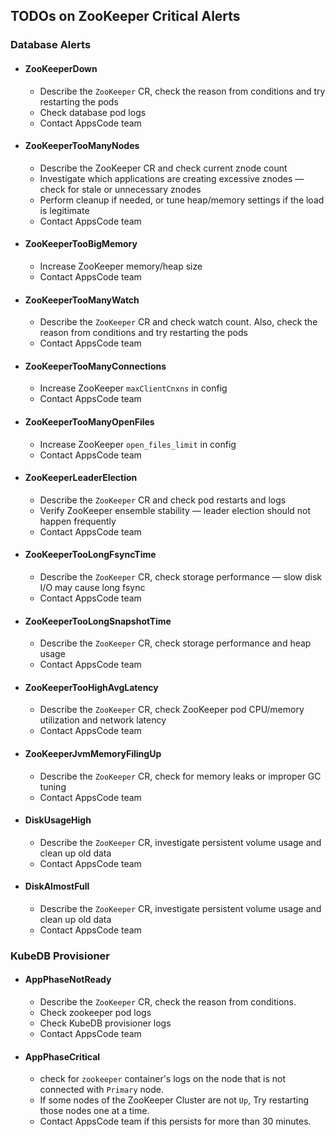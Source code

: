 ## TODOs on ZooKeeper Critical Alerts

### Database Alerts

- #### ZooKeeperDown
  - Describe the `ZooKeeper` CR, check the reason from conditions and try restarting the pods
  - Check database pod logs
  - Contact AppsCode team
- #### ZooKeeperTooManyNodes
  - Describe the ZooKeeper CR and check current znode count
  - Investigate which applications are creating excessive znodes — check for stale or unnecessary znodes
  - Perform cleanup if needed, or tune heap/memory settings if the load is legitimate
  - Contact AppsCode team
- #### ZooKeeperTooBigMemory
  - Increase ZooKeeper memory/heap size
  - Contact AppsCode team
- #### ZooKeeperTooManyWatch
  - Describe the `ZooKeeper` CR and check watch count. Also, check the reason from conditions and try restarting the pods
  - Contact AppsCode team
- #### ZooKeeperTooManyConnections
  - Increase ZooKeeper `maxClientCnxns` in config
  - Contact AppsCode team
- #### ZooKeeperTooManyOpenFiles
  - Increase ZooKeeper `open_files_limit` in config
  - Contact AppsCode team
- #### ZooKeeperLeaderElection
  - Describe the `ZooKeeper` CR and check pod restarts and logs
  - Verify ZooKeeper ensemble stability — leader election should not happen frequently
  - Contact AppsCode team
- #### ZooKeeperTooLongFsyncTime
  - Describe the `ZooKeeper` CR, check storage performance — slow disk I/O may cause long fsync
  - Contact AppsCode team
- #### ZooKeeperTooLongSnapshotTime
  - Describe the `ZooKeeper` CR, check storage performance and heap usage
  - Contact AppsCode team
- #### ZooKeeperTooHighAvgLatency
  - Describe the `ZooKeeper` CR, check ZooKeeper pod CPU/memory utilization and network latency
  - Contact AppsCode team
- #### ZooKeeperJvmMemoryFilingUp
  - Describe the `ZooKeeper` CR, check for memory leaks or improper GC tuning
  - Contact AppsCode team
- #### DiskUsageHigh
  - Describe the `ZooKeeper` CR, investigate persistent volume usage and clean up old data
  - Contact AppsCode team
- #### DiskAlmostFull
  - Describe the `ZooKeeper` CR, investigate persistent volume usage and clean up old data
  - Contact AppsCode team


### KubeDB Provisioner

- #### AppPhaseNotReady
  - Describe the `ZooKeeper` CR, check the reason from conditions.
  - Check zookeeper pod logs
  - Check KubeDB provisioner logs
  - Contact AppsCode team
- #### AppPhaseCritical
  - check for `zookeeper` container's logs on the node that is not connected with `Primary` node.
  - If some nodes of the ZooKeeper Cluster are not `Up`, Try restarting those nodes one at a time.
  - Contact AppsCode team if this persists for more than 30 minutes.

